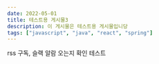 ```yaml
---
date: 2022-05-01
title: 테스트용 게시물3
description: 이 게시물은 테스트용 게시물입니당
tags: ["javascript", "java", "react", "spring"]
---
```


rss 구독, 슬랙 알람 오는지 확인 테스트
